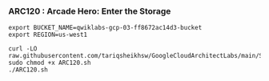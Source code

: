 ### ARC120 :  Arcade Hero: Enter the Storage 

```
export BUCKET_NAME=qwiklabs-gcp-03-ff8672ac14d3-bucket
export REGION=us-west1
```

```
curl -LO raw.githubusercontent.com/tariqsheikhsw/GoogleCloudArchitectLabs/main/Solutions/ARC120.sh
sudo chmod +x ARC120.sh
./ARC120.sh
```
